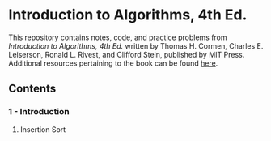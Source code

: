 <base target="_blank">

# Introduction to Algorithms, 4th Ed.

This repository contains notes, code, and practice problems from _Introduction to Algorithms, 4th Ed._ written by Thomas H. Cormen, Charles E. Leiserson, Ronald L. Rivest, and Clifford Stein, published by MIT Press. Additional resources pertaining to the book can be found [here](https://mitpress.mit.edu/9780262046305/introduction-to-algorithms/).

## Contents

### 1 - Introduction

1. Insertion Sort
